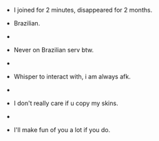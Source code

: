 - I joined for 2 minutes, disappeared for 2 months.
  
- Brazilian.
- 
- Never on Brazilian serv btw.
- 
- Whisper to interact with, i am always afk.
- 
- I don't really care if u copy my skins.
- 
- I'll make fun of you a lot if you do.
